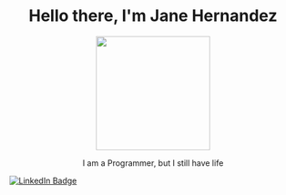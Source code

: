 <div id="header" align="center">
  <h1>Hello there, I'm Jane Hernandez</h1>
  <img src="https://avatars.githubusercontent.com/u/35588528?s=400&u=c04b410a7c29929f41d1dcd0527564b9d87010f4&v=4" width="200" />
  <p>I am a Programmer, but I still have life</p>
</div>
<div id="badges">
  <a href="https://www.linkedin.com/in/jane-hernandez-a5261b14b/">
    <img src="https://img.shields.io/badge/LinkedIn-blue?style=for-the-badge&logo=linkedin&logoColor=white" alt="LinkedIn Badge"/>
  </a>
</div>

